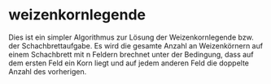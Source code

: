 # weizenkornlegende
Dies ist ein simpler Algorithmus zur Lösung der Weizenkornlegende bzw. der Schachbrettaufgabe.
Es wird die gesamte Anzahl an Weizenkörnern auf einem Schachbrett mit n Feldern brechnet unter der Bedingung, 
dass auf dem ersten Feld ein Korn liegt und auf jedem anderen Feld die doppelte Anzahl des vorherigen.
